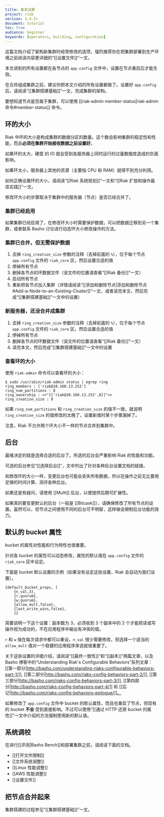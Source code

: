 ```yaml
---
title: 基本设置
project: riak
version: 1.4.2+
document: tutorial
toc: true
audience: beginner
keywords: [operators, building, configuration]
---
```


这篇文档介绍了架构新集群时经常修改的选项，强烈推荐你在把集群部署到生产环境之前阅读内容更详细的“[[设置文件]]”一文。

本文讲到的所有设置都在各节点的 `app.config` 文件中，设置在节点重启后才能生效。

在合并组成集群之前，建议你把本文介绍的所有设置都做了。设置好 `app.config` 后，请阅读“[[集群搭建基础]]”一文，完成集群的架构。

要想知道节点是否属于集群，可以使用 [[riak-admin member-status|riak-admin 命令#member-status]] 命令。

## 环的大小

Riak 中环的大小是构成集群的数据分区的数量。这个数会影响集群的稳定性和性能，而且**必须在集群开始接收数据之前设置好**。

如果环的太大，硬盘 的 IO 就会受到各服务器上同时运行的过量数据库造成的负面影响。

如果环太小，服务器上其他的资源（主要指 CPU 和 RAM）就得不到充分利用。

如何正确设置环的大小，请阅读“[[Riak 系统规划]]”一文和“[[Riak 扩放和操作最佳实践]]”一文。

修改环大小的步骤取决于集群中的服务器（节点）是否已经合并了。

### 集群已经启用

如果集群已经启用了，在修改环大小时需要保护数据，可以把数据迁移到另一个集群，或者联系 Basho 讨论进行动态环大小修改操作的方法。

### 集群已合并，但无需保护数据

1. 去掉 `ring_creation_size` 参数的注释（去掉前面的 `%`），位于每个节点 `app.config` 文件的 `riak_core` 区，然后设置合适的值
2. 停掉所有节点
3. 删掉各节点的环数据文件（该文件的位置请查看“[[Riak 备份]]”一文）
4. 启动所有节点
5. 重新把各节点加入集群（详情请阅读“[[添加和删除节点|添加和删除节点#Add-a-Node-to-an-Existing-Cluster]]”一文，或者读完本文，然后完成“[[集群搭建基础]]”一文中的设置）

### 新服务器，还没合并成集群

1. 去掉 `ring_creation_size` 参数的注释（去掉前面的 `%`），位于每个节点 `app.config` 文件的 `riak_core` 区，然后设置合适的值
2. 停掉所有节点
3. 删掉各节点的环数据文件（该文件的位置请查看“[[Riak 备份]]”一文）
4. 读完本文，然后完成“[[集群搭建基础]]”一文中的设置

### 查看环的大小

使用 `riak-admin` 命令可以查看环的大小：

    $ sudo /usr/sbin/riak-admin status | egrep ring
    ring_members : ['riak@10.160.13.252']
    ring_num_partitions : 8
    ring_ownership : <<"[{'riak@10.160.13.252',8}]">>
    ring_creation_size : 8

如果 `ring_num_partitions` 和 `ring_creation_size` 的值不一致，就说明 `ring_creation_size` 的值修改的太晚了，设置新值时某个步骤漏掉了。

注意，Riak 不允许两个环大小不一样的节点合并到集群中。

## 后台

最难决定的就是选择合适的后台了。所选的后台会严重影响 Riak 的性能和功能。

可选的后台参见“[[选择后台]]”，文中列出了针对各种后台设置文档的链接。

和修改环的大小一样，变更后台也可能会丢失所有数据，所以在操作之前无比要用足够的时间计算、测评各种后台。

如果还是有疑问，请使用 [[Multi]] 后台，以便提供后期可扩展性。

如果真的要变更默认的后台（一般是 [[Bitcask]]），请确保修改了所有节点的设置。虽然可以，但节点之间使用不同的后台可不明智，这样做会限制后台功能的效力。

## 默认的 bucket 属性

bucket 的属性对性能和行为特性也很重要。

针对各 bucket 的属性可以动态修改，属性的默认值在 `app.config` 文件的 `riak_core` 区中设定。

下面是 bucket 默认设置的示例（如果没有设定这些设置，Riak 会自动为我们设置）。

```
{default_bucket_props, [
    {n_val,3},
    {r,quorum},
    {w,quorum},
    {allow_mult,false},
    {last_write_wins,false},
    ]}
```

简要说明一下这个设置：副本数为 3，必须收到 3 个副本中的 2 个才能把读或写操作视为成功的，不在应用程序中输出有冲突的值。

`r` 和 `w` 值在每次请求中都可以重设，`n_val` 很少需要修改，但选择一个适当的 `allow_mult` 值对一个稳健的应用程序来说就很重要了。

关于这些设置的详细介绍，请阅读“[[最终一致性]]”和“[[副本]]”两篇文章，以及 Basho 博客中的“Understanding Riak's Configurable Behaviors”系列文章：
[[第一部分|http://basho.com/understanding-riaks-configurable-behaviors-part-1/]],
[[第二部分|http://basho.com/riaks-config-behaviors-part-2/]],
[[第三部分|http://basho.com/riaks-config-behaviors-part-3/]],
[[第四部分|http://basho.com/riaks-config-behaviors-part-4/]] 和
[[后记|http://basho.com/riaks-config-behaviors-epilogue/]]。

如果修改了 `app.config` 文件中 bucket 的默认属性，而且也重启了节点，但现有的 bucket **不会** 受到直接影响。不过可以使用“[[通过 HTTP 还原 bucket 的属性]]”一文中介绍的方法强制使用新的默认值。

## 系统调校

在进行[[评测|Basho Bench]]和部署集群之前，请阅读下面的文档。

* [[打开文件限制]]
* [[文件系统调整]]
* [[Linux 性能调整]]
* [[AWS 性能调整]]
* [[设置文件]]

## 把节点合并起来

集群搭建的过程参见“[[集群搭建基础]]”一文。
